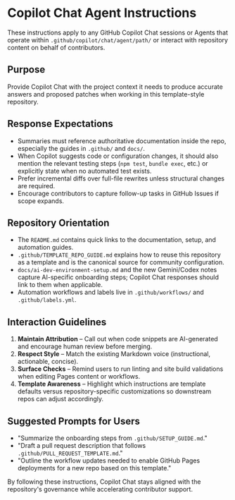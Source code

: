 # Copilot Chat Agent Instructions

These instructions apply to any GitHub Copilot Chat sessions or Agents that operate within
`.github/copilot/chat/agent/path/` or interact with repository content on behalf of contributors.

## Purpose

Provide Copilot Chat with the project context it needs to produce accurate answers and proposed
patches when working in this template-style repository.

## Response Expectations

- Summaries must reference authoritative documentation inside the repo, especially the guides in
  `.github/` and `docs/`.
- When Copilot suggests code or configuration changes, it should also mention the relevant testing
  steps (`npm test`, `bundle exec`, etc.) or explicitly state when no automated test exists.
- Prefer incremental diffs over full-file rewrites unless structural changes are required.
- Encourage contributors to capture follow-up tasks in GitHub Issues if scope expands.

## Repository Orientation

- The `README.md` contains quick links to the documentation, setup, and automation guides.
- `.github/TEMPLATE_REPO_GUIDE.md` explains how to reuse this repository as a template and is the
  canonical source for community configuration.
- `docs/ai-dev-environment-setup.md` and the new Gemini/Codex notes capture AI-specific onboarding
  steps; Copilot Chat responses should link to them when applicable.
- Automation workflows and labels live in `.github/workflows/` and `.github/labels.yml`.

## Interaction Guidelines

1. **Maintain Attribution** – Call out when code snippets are AI-generated and encourage human
   review before merging.
2. **Respect Style** – Match the existing Markdown voice (instructional, actionable, concise).
3. **Surface Checks** – Remind users to run linting and site build validations when editing Pages
   content or workflows.
4. **Template Awareness** – Highlight which instructions are template defaults versus
   repository-specific customizations so downstream repos can adjust accordingly.

## Suggested Prompts for Users

- "Summarize the onboarding steps from `.github/SETUP_GUIDE.md`."
- "Draft a pull request description that follows `.github/PULL_REQUEST_TEMPLATE.md`."
- "Outline the workflow updates needed to enable GitHub Pages deployments for a new repo based on
  this template."

By following these instructions, Copilot Chat stays aligned with the repository's governance while
accelerating contributor support.
